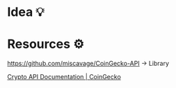 # Idea 💡

# Resources ⚙️

https://github.com/miscavage/CoinGecko-API → Library

[Crypto API Documentation | CoinGecko](https://www.coingecko.com/en/api/documentation)